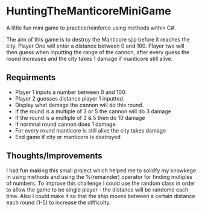 # HuntingTheManticoreMiniGame

A little fun mini game to practice/reinforce using methods within C#.

The aim of this game is to destroy the Manticore sjip before it reaches the city. Player One will enter a distance between 0 and 100.
Player two will then guess when inputting the range of the cannon, after every guess the round increases and the city takes 1 damage if manticore still alive.

## Requirments ##
* Player 1 inputs a number between 0 and 100.
* Player 2 guesses distance player 1 inputted.
* Display what damage the cannon will do this round.
* If the round is a multiple of 3 or 5 the cannon will do 3 damage
* If the round is a multiple of 3 & 5 then do 10 damage 
* If normnal round cannon does 1 damage.
* For every round manticore is still alive the city takes damage
* End game if city or manticore is destroyed

## Thoughts/Improvements ##

I had fun making this small project which helped me to solidfy my knowkege in using methods and using the %(remainder) operator for finding mutiples of numbers.
To improve this challenge I could use the random class in order to allow the game to be single player - the distance will be randome each time.
Also I could make it so that the ship moves between a certain distance each round (1-5) to increase the difficulty.
